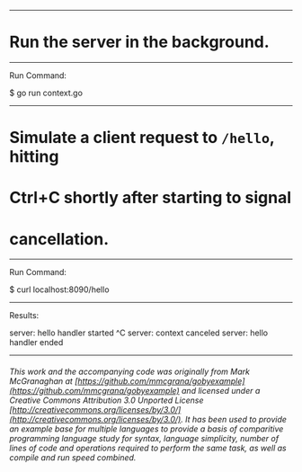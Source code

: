 

_______________________________________________________________________________
# Run the server in the background.

_______________________________________________________________________________
Run Command:

$ go run context.go

_______________________________________________________________________________
# Simulate a client request to `/hello`, hitting
# Ctrl+C shortly after starting to signal
# cancellation.

_______________________________________________________________________________
Run Command:

$ curl localhost:8090/hello

_______________________________________________________________________________
Results:

server: hello handler started
^C
server: context canceled
server: hello handler ended

___

###### This work and the accompanying code was originally from Mark McGranaghan at [https://github.com/mmcgrana/gobyexample](https://github.com/mmcgrana/gobyexample) and licensed under a Creative Commons Attribution 3.0 Unported License [http://creativecommons.org/licenses/by/3.0/](http://creativecommons.org/licenses/by/3.0/). It has been used to provide an example base for multiple languages to provide a basis of comparitive programming language study for syntax, language simplicity, number of lines of code and operations required to perform the same task, as well as compile and run speed combined.